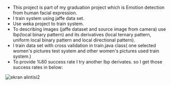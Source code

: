 * This project is part of my graduation project which is Emotion detection from human facial expression.
* I train system using jaffe data set.
*  Use weka project to train system.
* To describing images (jaffe dataset and source image from camera) use lbp(local binary pattern) and its
derivatives (local ternary pattern, uniform local binary pattern and local directional pattern).
* I train data set with cross validation in train.java class( one selected women's pictures test system and other women's pictures used train system.)
* To provide %80 success rate I try another lbp derivates. so I get those success rates in below:

![ekran alintisi2](https://user-images.githubusercontent.com/16796421/46916407-130d2100-cfc3-11e8-9d8f-5403b5a3d267.PNG)
